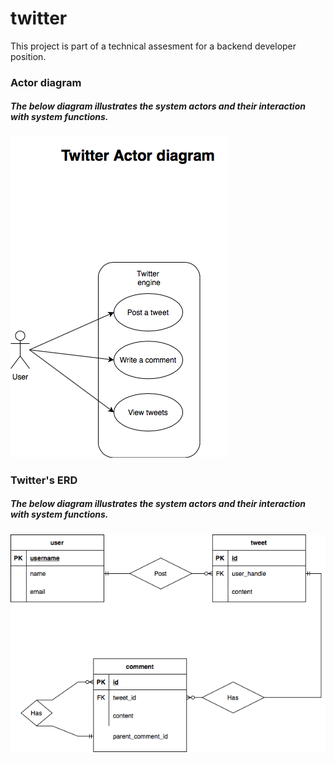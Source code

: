 # twitter

This project is part of a technical assesment for a backend developer position. 


### Actor diagram

##### The below diagram illustrates the system actors and their interaction with system functions.

![Image of twitter actors](flaskr/diagrams/Actor-diagram-twitter.drawio.png)



### Twitter's ERD

##### The below diagram illustrates the system actors and their interaction with system functions.

![Image of twitter database ERD](flaskr/diagrams/Twitter_ERD.drawio.png)
